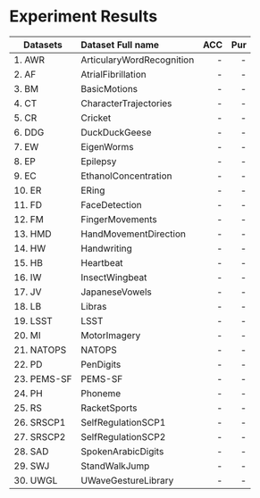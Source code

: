 # Experiment Results

|     Datasets     | Dataset Full name | ACC | Pur |
| - | :- | -: | -: |
|1. AWR|ArticularyWordRecognition|-|-|
|2. AF|AtrialFibrillation|-|-|
|3. BM|BasicMotions|-|-|
|4. CT|CharacterTrajectories|-|-|
|5. CR|Cricket|-|-|
|6. DDG|DuckDuckGeese|-|-|
|7. EW|EigenWorms|-|-|
|8. EP|Epilepsy|-|-|
|9. EC|EthanolConcentration|-|-|
|10. ER|ERing|-|-|
|11. FD|FaceDetection|-|-|
|12. FM|FingerMovements|-|-|
|13. HMD|HandMovementDirection|-|-|
|14. HW|Handwriting|-|-|
|15. HB|Heartbeat|-|-|
|16. IW|InsectWingbeat|-|-|
|17. JV|JapaneseVowels|-|-|
|18. LB|Libras|-|-|
|19. LSST|LSST|-|-|
|20. MI|MotorImagery|-|-|
|21. NATOPS|NATOPS|-|-|
|22. PD|PenDigits|-|-|
|23. PEMS-SF|PEMS-SF|-|-|
|24. PH|Phoneme|-|-|
|25. RS|RacketSports|-|-|
|26. SRSCP1|SelfRegulationSCP1|-|-|
|27. SRSCP2|SelfRegulationSCP2|-|-|
|28. SAD|SpokenArabicDigits|-|-|
|29. SWJ|StandWalkJump|-|-|
|30. UWGL|UWaveGestureLibrary|-|-|